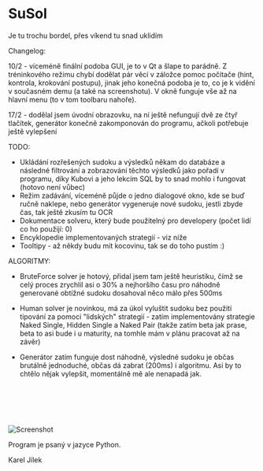 SuSol
======

Je tu trochu bordel, přes víkend tu snad uklidím

Changelog:

10/2 - víceméně finální podoba GUI, je to v Qt a šlape to parádně. Z tréninkového režimu chybí dodělat pár věcí v záložce pomoc počítače (hint, kontrola, krokování postupu), jinak jeho konečná podoba je to, co je k vidění v současném demu (a také na screenshotu). V okně funguje vše až na hlavní menu (to v tom toolbaru nahoře).

17/2 - dodělal jsem úvodní obrazovku, na ní ještě nefungují dvě ze čtyř tlačítek, generátor konečně zakomponován do programu, ačkoli potřebuje ještě vylepšení

TODO: 

- Ukládání rozřešených sudoku a výsledků někam do databáze a následné filtrování a zobrazování těchto výsledků jako pořadí v programu, díky Kubovi a jeho lekcím SQL by to snad mohlo i fungovat (hotovo není vůbec)
- Režim zadávání, víceméně půjde o jedno dialogové okno, kde se buď ručně naklepe, nebo generátor vygeneruje nové sudoku, jestli zbyde čas, tak ještě zkusím tu OCR
- Dokumentace solveru, který bude použitelný pro developery (počet lidí co ho použijí: 0)
- Encyklopedie implementovaných strategií - viz níže
- Tooltipy - až někdy budu mít kocovinu, tak se do toho pustím :)

ALGORITMY:

- BruteForce solver je hotový, přidal jsem tam ještě heuristiku, čímž se celý proces zrychlil asi o 30% a nejhoršího času pro náhodně generované obtížné sudoku dosahoval něco málo přes 500ms

- Human solver je novinkou, má za úkol vyluštit sudoku bez použití tipování za pomoci "lidských" strategií - zatím implementovány strategie Naked Single, Hidden Single a Naked Pair (takže zatím beta jak prase, beta to asi bude i u maturity, na tomhle mám v plánu pracovat až na závěr)

- Generátor zatím funguje dost náhodně, výsledné sudoku je občas brutálně jednoduché, občas dá zabrat (200ms) i algoritmu. Asi by to chtělo nějak vylepšit, momentálně mě ale nenapadá jak.


<br><br><br><br>

![Screenshot](https://raw.githubusercontent.com/karlosss/sudoku/master/screenshot7.png)

Program je psaný v jazyce Python.


Karel Jílek
